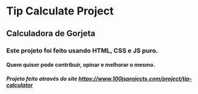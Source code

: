 # Tip Calculate Project
## Calculadora de Gorjeta

### Este projeto foi feito usando HTML, CSS e JS puro.

#### Quem quiser pode contribuir, opinar e melhorar o mesmo.

##### Projeto feito através do site https://www.100jsprojects.com/project/tip-calculator
